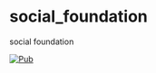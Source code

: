 # social_foundation
social foundation

[![Pub](https://img.shields.io/pub/v/social_foundation.svg)](https://pub.dev/packages/social_foundation)